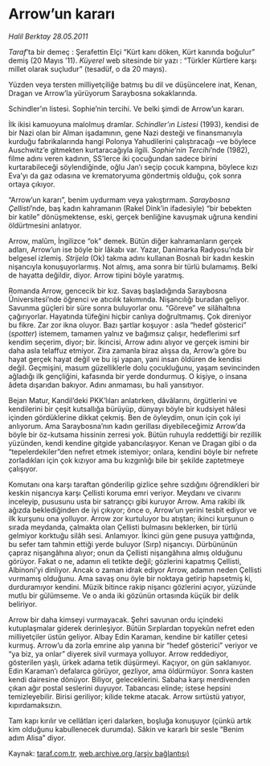 # Arrow’un kararı

*Halil Berktay 28.05.2011*

<div class="yazi"><p><i>Taraf</i>’ta bir demeç : Şerafettin Elçi “Kürt kanı döken, Kürt kanında boğulur” demiş (20 Mayıs ’11). <i>Küyerel</i> web sitesinde bir yazı : “Türkler Kürtlere karşı millet olarak suçludur” (tesadüf, o da 20 mayıs).</p>
<p>Yüzden veya tersten milliyetçiliğe batmış bu dil ve düşüncelere inat, Kenan, Dragan ve Arrow’la yürüyorum Saraybosna sokaklarında.</p>
<p>Schindler’ın listesi. Sophie’nin tercihi. Ve belki şimdi de Arrow’un kararı.</p>
<p>İlk ikisi kamuoyuna malolmuş dramlar. <i>Schindler’ın Listesi</i> (1993), kendisi de bir Nazi olan bir Alman işadamının, gene Nazi desteği ve finansmanıyla kurduğu fabrikalarında hangi Polonya Yahudilerini çalıştıracağı –ve böylece Auschwitz’e gitmekten kurtaracağıyla ilgili. <i>Sophie’nin Tercihi</i>’nde (1982), filme adını veren kadının, SS’lerce iki çocuğundan sadece birini kurtarabileceği söylendiğinde, oğlu Jan’ı seçip çocuk kampına, böylece kızı Eva’yı da gaz odasına ve krematoryuma göndertmiş olduğu, çok sonra ortaya çıkıyor. </p>
<p>“Arrow’un kararı”, benim uydurmam veya yakıştırmam. <i>Saraybosna Çellisti</i>’nde, baş kadın kahramanın (Rakel Dink’in ifadesiyle) “bir bebekten bir katile” dönüşmektense, eski, gerçek benliğine kavuşmak uğruna kendini öldürtmesini anlatıyor. </p>
<p>Arrow, malûm, İngilizce “ok” demek. Bütün diğer kahramanların gerçek adları, Arrow’un ise böyle bir lâkabı var. Yazar, Danimarka Radyosu’nda bir belgesel izlemiş. <i>Strijela</i> (Ok) takma adını kullanan Bosnalı bir kadın keskin nişancıyla konuşuyorlarmış. Not almış, ama sonra bir türlü bulamamış. Belki de hayatta değildir, diyor. Arrow tipini böyle yaratmış. </p>
<p>Romanda Arrow, gencecik bir kız. Savaş başladığında Saraybosna Üniversitesi’nde öğrenci ve atıcılık takımında. Nişancılığı buradan geliyor. Savunma güçleri bir süre sonra buluyorlar onu. “Göreve” ve silâhaltına çağırıyorlar. Hayatında tüfeğini hiçbir canlıya doğrultmamış. Çok direniyor bu fikre. Zar zor ikna oluyor. Bazı şartlar koşuyor : asla “hedef gösterici” (<i>spotter</i>) istemem, tamamen yalnız ve bağımsız çalışır, hedeflerimi sırf kendim seçerim, diyor; bir. İkincisi, Arrow adını alıyor ve gerçek ismini bir daha asla telaffuz etmiyor. Zira zamanla biraz alışsa da, Arrow’a göre bu hayat gerçek hayat değil ve bu işi yapan, yani insan öldüren de kendisi değil. Geçmişini, masum güzelliklerle dolu çocukluğunu, yaşam sevincinden ağladığı ilk gençliğini, kafasında bir yerde dondurmuş. O kişiye, o insana âdeta dışarıdan bakıyor. Adını anmaması, bu hali yansıtıyor.</p>
<p>Bejan Matur, Kandil’deki PKK’lıları anlatırken, dâvâlarını, örgütlerini ve kendilerini bir çeşit kutsallığa bürüyüp, dünyayı böyle bir kudsiyet hâlesi içinden gördüklerine dikkat çekmiş. Ben de öyleydim, onun için çok iyi anlıyorum. Ama Saraybosna’nın kadın gerillası diyebileceğimiz Arrow’da böyle bir öz-kutsama hissinin zerresi yok. Bütün ruhuyla reddettiği bir rezillik yüzünden, kendi kendine gitgide yabancılaşıyor. Kenan ve Dragan gibi o da “tepelerdekiler”den nefret etmek istemiyor; onlara, kendini böyle bir nefrete zorladıkları için çok kızıyor ama bu kızgınlığı bile bir şekilde zaptetmeye çalışıyor. </p>
<p>Komutanı ona karşı taraftan gönderilip gizlice şehre sızdığını öğrendikleri bir keskin nişancıya karşı Çellisti koruma emri veriyor. Meydanı ve civarını inceleyip, pususunu usta bir satranççı gibi kuruyor Arrow. Ama rakibi ilk ağızda beklediğinden de iyi çıkıyor; önce o, Arrow’un yerini tesbit ediyor ve ilk kurşunu ona yolluyor. Arrow zor kurtuluyor bu atıştan; ikinci kurşunun o sırada meydanda, çalmakta olan Çellisti bulmasını beklerken, bir türlü gelmiyor korktuğu silâh sesi. Anlamıyor. İkinci gün gene pusuya yattığında, bu sefer tam tahmin ettiği yerde buluyor (Sırp) nişancıyı. Dürbününün çapraz nişangâhına alıyor; onun da Çellisti nişangâhına almış olduğunu görüyor. Fakat o ne, adamın eli tetikte değil; gözlerini kapatmış Çellisti, Albinoni’yi dinliyor. Ancak o zaman idrak ediyor Arrow, adamın neden Çellisti vurmamış olduğunu. Ama savaş onu öyle bir noktaya getirip hapsetmiş ki, durduramıyor kendini. Müzik bitince rakip nişancı gözlerini açıyor, yüzünde mutlu bir gülümseme. Ve o anda iki gözünün ortasında küçük bir delik beliriyor.</p>
<p>Arrow bir daha kimseyi vurmayacak. Şehri savunan ordu içindeki kutuplaşmalar giderek derinleşiyor. Bütün Sırplardan topyekûn nefret eden milliyetçiler üstün geliyor. Albay Edin Karaman, kendine bir katiller çetesi kurmuş. Arrow’u da zorla emrine alıp yanına bir “hedef gösterici” veriyor ve “ya biz, ya onlar” diyerek sivil vurmaya yolluyor. Arrow reddediyor, gösterilen yaşlı, ürkek adama tetik düşürmeyi. Kaçıyor, on gün saklanıyor. Edin Karaman’ı defalarca görüyor, gezliyor, ama öldürmüyor. Sonra kasten kendi dairesine dönüyor. Biliyor, geleceklerini. Sabaha karşı merdivenden çıkan ağır postal seslerini duyuyor. Tabancası elinde; istese hepsini temizleyebilir. Birisi geriliyor; kilide tekme atacak. Arrow sırtüstü yatıyor, kıpırdamaksızın. </p>
<p>Tam kapı kırılır ve cellâtları içeri dalarken, boşluğa konuşuyor (çünkü artık kim olduğunu kabullenecek durumda). Sâkin ve kararlı bir sesle “Benim adım Alisa” diyor.</p>
</div>

Kaynak: [taraf.com.tr](http://www.taraf.com.tr/halil-berktay/makale-arrow-un-karari.htm), [web.archive.org (arşiv bağlantısı)](http://web.archive.org/web/20130822104241/http://www.taraf.com.tr/halil-berktay/makale-arrow-un-karari.htm)
